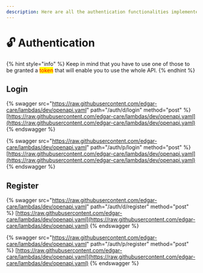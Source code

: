 ```yaml
---
description: Here are all the authentication functionalities implemented for now.
---
```


# 🔓 Authentication

{% hint style="info" %}
Keep in mind that you have to use one of those to be granted a <mark style="color:red;">token</mark> that will enable you to use the whole API.
{% endhint %}

## Login

{% swagger src="https://raw.githubusercontent.com/edgar-care/lambdas/dev/openapi.yaml" path="/auth/d/login" method="post" %}
[https://raw.githubusercontent.com/edgar-care/lambdas/dev/openapi.yaml](https://raw.githubusercontent.com/edgar-care/lambdas/dev/openapi.yaml)
{% endswagger %}

{% swagger src="https://raw.githubusercontent.com/edgar-care/lambdas/dev/openapi.yaml" path="/auth/p/login" method="post" %}
[https://raw.githubusercontent.com/edgar-care/lambdas/dev/openapi.yaml](https://raw.githubusercontent.com/edgar-care/lambdas/dev/openapi.yaml)
{% endswagger %}

## Register

{% swagger src="https://raw.githubusercontent.com/edgar-care/lambdas/dev/openapi.yaml" path="/auth/d/register" method="post" %}
[https://raw.githubusercontent.com/edgar-care/lambdas/dev/openapi.yaml](https://raw.githubusercontent.com/edgar-care/lambdas/dev/openapi.yaml)
{% endswagger %}

{% swagger src="https://raw.githubusercontent.com/edgar-care/lambdas/dev/openapi.yaml" path="/auth/p/register" method="post" %}
[https://raw.githubusercontent.com/edgar-care/lambdas/dev/openapi.yaml](https://raw.githubusercontent.com/edgar-care/lambdas/dev/openapi.yaml)
{% endswagger %}
